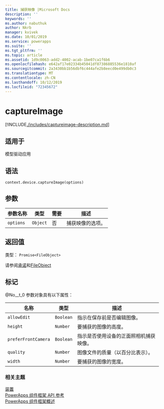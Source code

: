 ```yaml
---
title: 捕获映像 |Microsoft Docs
description: ''
keywords: ''
ms.author: nabuthuk
author: Nkrb
manager: kvivek
ms.date: 10/01/2019
ms.service: powerapps
ms.suite: ''
ms.tgt_pltfrm: ''
ms.topic: article
ms.assetid: 1d9c0063-add2-4002-acab-1be07ca1f6b6
ms.openlocfilehash: e642af17e02334b45041df87386885536e1810af
ms.sourcegitcommit: 2a3430bb1b56dbf6c444afe2b8eecd0e499db0c3
ms.translationtype: MT
ms.contentlocale: zh-CN
ms.lasthandoff: 10/12/2019
ms.locfileid: "72345672"
---
```

# <a name="captureimage"></a>captureImage

[!INCLUDE[./includes/captureimage-description.md](./includes/captureimage-description.md)]

## <a name="available-for"></a>适用于 

模型驱动应用

## <a name="syntax"></a>语法

`context.device.captureImage(options)`

## <a name="parameters"></a>参数

| 参数名称|类型|需要|描述|
| ------------- |----|--------|-----------|
|`options`|`Object`|否|捕获映像的选项。|

## <a name="return-value"></a>返回值

类型： `Promise<FileObject>`

请参阅[承诺](https://developer.mozilla.org/docs/Web/JavaScript/reference/Global_Objects/Promise)和[FileObject](../fileobject.md)

## <a name="remarks"></a>标记

@No__t_0 参数对象具有以下属性：

|名称|类型|描述|
| ---|----|-----------|
|`allowEdit`|`Boolean`|指示在保存前是否编辑图像。|
|`height`|`Number`|要捕获的图像的高度。|
|`preferFrontCamera`|`Boolean`|指示是否使用设备的正面照相机捕获映像。|
|`quality`|`Number`|图像文件的质量（以百分比表示）。|
|`width`|`Number`|要捕获的图像的宽度。|


### <a name="related-topics"></a>相关主题

[装置](../device.md)<br/>
[PowerApps 组件框架 API 参考](../../reference/index.md)<br/>
[PowerApps 组件框架概述](../../overview.md)